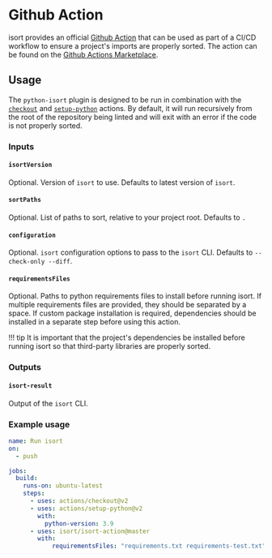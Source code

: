 # Github Action

isort provides an official [Github Action][github-action-docs] that can be used as part of a CI/CD workflow to ensure a project's imports are properly sorted.
The action can be found on the [Github Actions Marketplace][python-isort].

## Usage

The `python-isort` plugin is designed to be run in combination with the [`checkout`][checkout-action] and [`setup-python`][setup-python] actions.
By default, it will run recursively from the root of the repository being linted and will exit with an error if the code is not properly sorted.

### Inputs

#### `isortVersion`

Optional. Version of `isort` to use. Defaults to latest version of `isort`.

#### `sortPaths`

Optional. List of paths to sort, relative to your project root. Defaults to `.`

#### `configuration`

Optional. `isort` configuration options to pass to the `isort` CLI. Defaults to `--check-only --diff`.

#### `requirementsFiles`

Optional. Paths to python requirements files to install before running isort.
If multiple requirements files are provided, they should be separated by a space.
If custom package installation is required, dependencies should be installed in a separate step before using this action.

!!! tip
    It is important that the project's dependencies be installed before running isort so that third-party libraries are properly sorted.

### Outputs

#### `isort-result`

Output of the `isort` CLI.

### Example usage

```yaml
name: Run isort
on:
  - push

jobs:
  build:
    runs-on: ubuntu-latest
    steps:
      - uses: actions/checkout@v2
      - uses: actions/setup-python@v2
        with:
          python-version: 3.9
      - uses: isort/isort-action@master
        with:
            requirementsFiles: "requirements.txt requirements-test.txt"
```

[github-action-docs]: https://docs.github.com/en/free-pro-team@latest/actions
[python-isort]: https://github.com/marketplace/actions/python-isort
[checkout-action]: https://github.com/actions/checkout
[setup-python]: https://github.com/actions/setup-python
